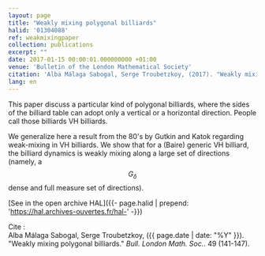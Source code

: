 ```yaml
---
layout: page
title: "Weakly mixing polygonal billiards"
halid: '01304088'
ref: weakmixingpaper
collection: publications
excerpt: ""
date: 2017-01-15 00:00:01.000000000 +01:00
venue: 'Bulletin of the London Mathematical Society'
citation: 'Alba Málaga Sabogal, Serge Troubetzkoy, (2017). "Weakly mixing polygonal billiards." <i>Bull. London Math. Soc.</i>. 49 (141-147).'
lang: en
---
```


This paper discuss a particular kind of polygonal billiards, where the sides of the billiard table can adopt only a vertical or a horizontal direction. People call those billiards VH billiards.

We generalize here a result from the 80's by Gutkin and Katok regarding weak-mixing in VH billiards. We show that for a (Baire) generic VH billiard, the billiard dynamics is weakly mixing along a large set of directions (namely, a $$G_δ$$ dense and full measure set of directions).

[See in the open archive HAL]({{- page.halid | prepend: 'https://hal.archives-ouvertes.fr/hal-' -}})

Cite :<br>
Alba Málaga Sabogal, Serge Troubetzkoy, ({{ page.date | date: "%Y" }}). "Weakly mixing polygonal billiards." <i>Bull. London Math. Soc.</i>. 49 (141-147).

